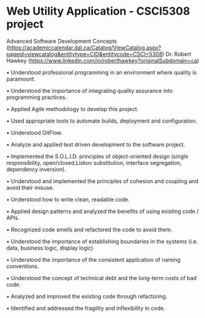 # Web Utility Application - CSCI5308 project 
Advanced Software Development Concepts (https://academiccalendar.dal.ca/Catalog/ViewCatalog.aspx?pageid=viewcatalog&entitytype=CID&entitycode=CSCI+5308)
Dr. Robert Hawkey (https://www.linkedin.com/in/roberthawkey?originalSubdomain=ca)

•  Understood professional programming in an environment where quality is paramount.

•  Understood the importance of integrating quality assurance into programming practices.

•  Applied Agile methodology to develop this project.

•  Used appropriate tools to automate builds, deployment and configuration.

•  Understood GitFlow.

•  Analyze and applied test driven development to the software project.

•  Implemented the S.O.L.I.D. principles of object-oriented design (single responsibility, open/closed,Liskov substitution, interface segregation, dependency inversion).

•  Understood and implemented the principles of cohesion and coupling and avoid their misuse.

•  Understood how to write clean, readable code.

•  Applied design patterns and analyzed the benefits of using existing code / APIs.

•  Recognized code smells and refactored the code to avoid them.

•  Understood the importance of establishing boundaries in the systems (i.e. data, business logic, display logic)

•  Understood the importance of the consistent application of naming conventions.

•  Understood the concept of technical debt and the long-term costs of bad code.

•  Analyzed and improved the existing code through refactoring.

•  Identified and addressed the fragility and inflexibility in code.
